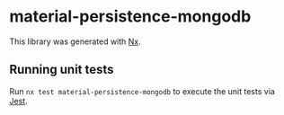 # material-persistence-mongodb

This library was generated with [Nx](https://nx.dev).

## Running unit tests

Run `nx test material-persistence-mongodb` to execute the unit tests via [Jest](https://jestjs.io).

